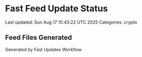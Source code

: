# Fast Feed Update Status
Last updated: Sun Aug 17 15:43:22 UTC 2025
Categories: crypto

## Feed Files Generated

Generated by Fast Updates Workflow
